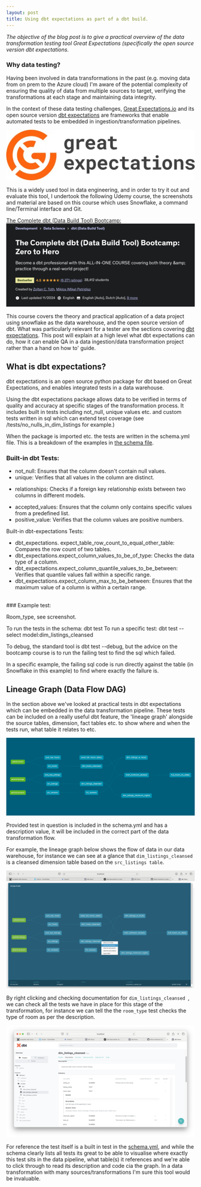 ```yaml
---
layout: post
title: Using dbt expectations as part of a dbt build.
---
```


<i> The objective of the blog post is to give a practical overview of the data transformation testing tool Great Expectations (specifically the open source version dbt expectations. </i>

### Why data testing?

Having been involved in data transformations in the past (e.g. moving data from on prem to the Azure cloud) I'm aware of the potential complexity of ensuring the quality of data from multiple sources to target, verifying the transformations at each stage and maintaining data integrity.

In the context of these data testing challenges, [Great Expectations.io](https://greatexpectations.io/) and its open source version [dbt expectations](https://github.com/calogica/dbt-expectations) are frameworks that enable automated tests to be embedded in ingestion/transformation pipelines.

![Great Expectations logo, December 2024](/images/gx_logo_horiz_color.png)

This is a widely used tool in data engineering, and in order to try it out and evaluate this tool, I undertook the following Udemy course, the screenshots and material are based on this course which uses Snowflake, a command line/Terminal interface and Git.

[The Complete dbt (Data Build Tool) Bootcamp:](https://www.udemy.com/course/complete-dbt-data-build-tool-bootcamp-zero-to-hero-learn-dbt) ![dbt bootcamp](/images/dbtHeroUdemy.png)

This course covers the theory and practical application of a data project using snowflake as the data warehouse, and the open source version of dbt. What was particularly relevant for a tester are the sections covering [dbt expectations](https://hub.getdbt.com/calogica/dbt_expectations/latest/). This post will explain at a high level what dbt expectations can do, how it can enable QA in a data ingestion/data transformation project rather than a hand on how to' guide.

## What is dbt expectations?

dbt expectations is an open source python package for dbt based on Great Expectations, and enables integrated tests in a data warehouse.

Using the dbt expectations package allows data to be verified in terms of quality and accuracy at specific stages of the transformation process. It includes built in tests including not_null, unique values etc. and custom tests written in sql which can extend test coverage (see /tests/no_nulls_in_dim_listings for example.)

When the package is imported etc. the tests are written in the schema.yml file. This is a breakdown of the examples in [the schema file](https://github.com/dp2020-dev/completeDbtBootcamp/blob/main/models/schema.yml).

### Built-in dbt Tests:

<ul>
<li>not_null: Ensures that the column doesn't contain null values.</li>
<li>unique: Verifies that all values in the column are distinct.</li>
</ul>

<ul>
<li>relationships: Checks if a foreign key relationship exists between two columns in different models.</li>
</ul>

<ul>
<li>accepted_values: Ensures that the column only contains specific values from a predefined list.</li>
<li>positive_value:</b> Verifies that the column values are positive numbers.</li>
</ul>
Built-in dbt-expectations Tests:
<ul>
<li>dbt_expectations. expect_table_row_count_to_equal_other_table: Compares the row count of two tables.</li>

<li>dbt_expectations.expect_column_values_to_be_of_type: Checks the data type of a column.</li>
<li>dbt_expectations.expect_column_quantile_values_to_be_between: Verifies that quantile values fall within a specific range.</li>
<li>dbt_expectations.expect_column_max_to_be_between: Ensures that the maximum value of a column is within a certain range.</li><br>
</ul>
### Example test:<br>

Room_type, see screenshot.

To run the tests in the schema:
dbt test
To run a specific test:
dbt test --select model:dim_listings_cleansed

To debug, the standard tool is dbt test --debug, but the advice on the bootcamp course is to run the failing test to find the sql which failed.

In a specific example, the failing sql code is run directly against the table (in Snowflake in this example) to find where exactly the failure is.

## Lineage Graph (Data Flow DAG)<br>

In the section above we've looked at practical tests in dbt expectations which can be embedded in the data transformation pipeline. These tests can be included on a really useful dbt feature, the 'lineage graph' alongside the source tables, dimension, fact tables etc. to show where and when the tests run, what table it relates to etc.

![dbt lineage graph](/images/dbt-dag-3.png)

Provided test in question is included in the schema.yml and has a description value, it will be included in the correct part of the data transformation flow.

For example, the lineage graph below shows the flow of data in our data warehouse, for instance we can see at a glance that `dim_listings_cleansed` is a cleansed dimension table based on the `src_listings table`.

![dbt lineage graph right click](/images/lineage_right_click.png)

By right clicking and checking documentation for `dim_listings_cleansed `, we can check all the tests we have in place for this stage of the transformation, for instance we can tell the the `room_type` test checks the type of room as per the description.

![dbt docs](/images/docs_room_type_test.png)

For reference the test itself is a built in test in the [schema.yml](https://github.com/dp2020-dev/completeDbtBootcamp/blob/ebd7310c905f63a124e43aee2725aeab9a00f8d9/models/schema.yml#L21), and while the schema clearly lists all tests its great to be able to visualise where exactly this test sits in the data pipeline, what table(s) it references and we're able to click through to read its description and code cia the graph. In a data transformation with many sources/transformations I'm sure this tool would be invaluable.
